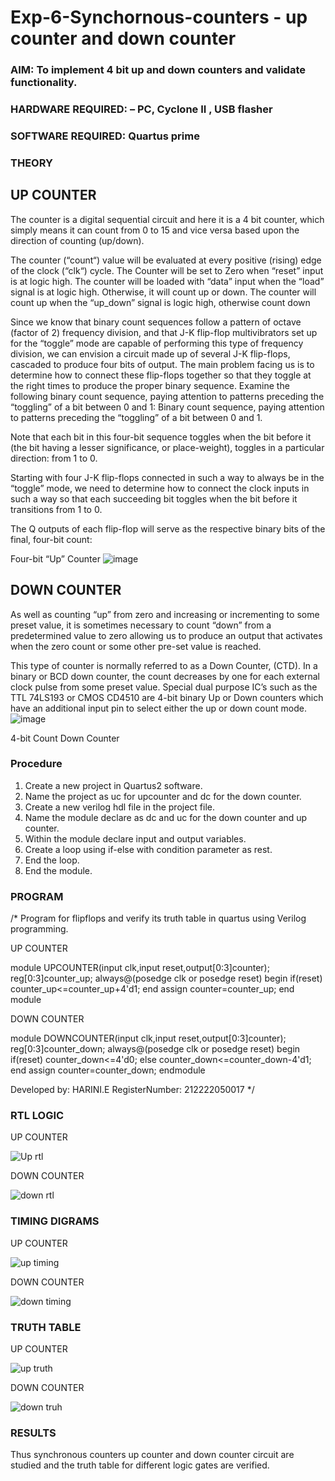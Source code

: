 # Exp-6-Synchornous-counters - up counter and down counter 
### AIM: To implement 4 bit up and down counters and validate  functionality.
### HARDWARE REQUIRED:  – PC, Cyclone II , USB flasher
### SOFTWARE REQUIRED:   Quartus prime
### THEORY 

## UP COUNTER 
The counter is a digital sequential circuit and here it is a 4 bit counter, which simply means it can count from 0 to 15 and vice versa based upon the direction of counting (up/down). 

The counter (“count“) value will be evaluated at every positive (rising) edge of the clock (“clk“) cycle.
The Counter will be set to Zero when “reset” input is at logic high.
The counter will be loaded with “data” input when the “load” signal is at logic high. Otherwise, it will count up or down.
The counter will count up when the “up_down” signal is logic high, otherwise count down

Since we know that binary count sequences follow a pattern of octave (factor of 2) frequency division, and that J-K flip-flop multivibrators set up for the “toggle” mode are capable of performing this type of frequency division, we can envision a circuit made up of several J-K flip-flops, cascaded to produce four bits of output.
The main problem facing us is to determine how to connect these flip-flops together so that they toggle at the right times to produce the proper binary sequence.
Examine the following binary count sequence, paying attention to patterns preceding the “toggling” of a bit between 0 and 1:
Binary count sequence, paying attention to patterns preceding the “toggling” of a bit between 0 and 1.

Note that each bit in this four-bit sequence toggles when the bit before it (the bit having a lesser significance, or place-weight), toggles in a particular direction: from 1 to 0.



 
 

Starting with four J-K flip-flops connected in such a way to always be in the “toggle” mode, we need to determine how to connect the clock inputs in such a way so that each succeeding bit toggles when the bit before it transitions from 1 to 0.

The Q outputs of each flip-flop will serve as the respective binary bits of the final, four-bit count:

 
 

Four-bit “Up” Counter
![image](https://user-images.githubusercontent.com/36288975/169644758-b2f4339d-9532-40c5-af40-8f4f8c942e2c.png)



## DOWN COUNTER 

As well as counting “up” from zero and increasing or incrementing to some preset value, it is sometimes necessary to count “down” from a predetermined value to zero allowing us to produce an output that activates when the zero count or some other pre-set value is reached.

This type of counter is normally referred to as a Down Counter, (CTD). In a binary or BCD down counter, the count decreases by one for each external clock pulse from some preset value. Special dual purpose IC’s such as the TTL 74LS193 or CMOS CD4510 are 4-bit binary Up or Down counters which have an additional input pin to select either the up or down count mode.
![image](https://user-images.githubusercontent.com/36288975/169644844-1a14e123-7228-4ed8-81a9-eb937dff4ac8.png)


4-bit Count Down Counter
### Procedure

1. Create a new project in Quartus2 software.
2. Name the project as uc for upcounter and dc for the down counter.
3. Create a new verilog hdl file in the project file.
4. Name the module declare as dc and uc for the down counter and up counter.
5. Within the module declare input and output variables.
6. Create a loop using if-else with condition parameter as rest.
7. End the loop.
8. End the module.


### PROGRAM 
/*
Program for flipflops  and verify its truth table in quartus using Verilog programming.

UP COUNTER

module UPCOUNTER(input clk,input reset,output[0:3]counter);
reg[0:3]counter_up;
always@(posedge clk or posedge reset)
begin 
if(reset)
counter_up<=counter_up+4'd1;
end 
assign counter=counter_up;
end module

DOWN COUNTER

module DOWNCOUNTER(input clk,input reset,output[0:3]counter);
reg[0:3]counter_down;
always@(posedge clk or posedge reset)
begin 
if(reset)
counter_down<=4'd0;
else
counter_down<=counter_down-4'd1;
end
assign counter=counter_down;
endmodule


Developed by: HARINI.E
RegisterNumber:  212222050017
*/



### RTL LOGIC 

UP COUNTER 

![Up rtl](https://github.com/HariniEEE/Exp-7-Synchornous-counters-/assets/128949246/5a0ea338-76d2-46b9-9660-a386eb128350)

DOWN COUNTER

![down rtl](https://github.com/HariniEEE/Exp-7-Synchornous-counters-/assets/128949246/17ba8314-a5f2-40f3-aecd-4611a1ea774f)



### TIMING DIGRAMS 

UP COUNTER

![up timing](https://github.com/HariniEEE/Exp-7-Synchornous-counters-/assets/128949246/6e9c0a88-3a16-46ae-9930-b487a2defa66)

DOWN COUNTER

![down timing](https://github.com/HariniEEE/Exp-7-Synchornous-counters-/assets/128949246/429efa2b-1cb7-47af-8066-c43f6704e0c4)


### TRUTH TABLE 

UP COUNTER

![up truth](https://github.com/HariniEEE/Exp-7-Synchornous-counters-/assets/128949246/10c83d57-2648-4e14-8405-c92ef4a6bd2a)

DOWN COUNTER

![down truh](https://github.com/HariniEEE/Exp-7-Synchornous-counters-/assets/128949246/be61ec9e-09eb-4f82-a2ea-f539ef376b32)


### RESULTS 

Thus synchronous counters up counter and down counter circuit are studied and the truth table for different logic gates are verified.

